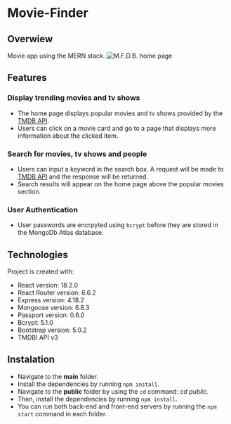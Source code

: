 # Movie-Finder
 
 ## Overwiew 
 Movie app using the MERN stack.
 ![M.F.D.B. home page](https://lh3.googleusercontent.com/9y1WXxTWT_rZ5MJ62RVS7F8dOKg-QtlZ6b0xmIFhDByWXj55dCfxYCnk8nlCTTYeHl4uzyQLRqRDVmVSgoe1alx4PDO25vWKkb5VR4fa0vCpAvpqGLDuJ_B-rDAWY5YfLrtbFHYPCqAnGztP_TKRwg3eDaxC1fQoFSFkODaZPAkaa41d48r4jrcL1KNDb8n1tJ4cek1Cl87R2Obv7UWS3Z9bxlta8VHvNYJwFSmmjHqD34Ti5nCHUWJALBPlAhai3kFbAWnZoYTgLn8qTe_fyU7QbQc49OKAFQA46gJwz-HDeMZ4BBixDqEwGSR8qMjduhWcOJqtxGLWKOTQgzDBIFlKr6poIb3KKRfWBu8epJ9IYmAL8CfuoPUkYoMcJzFJlC7e3WZPSKX0cMKubAllElMYWg1mCrV3_vq454WJoheRjodAAi7DhxBNzG1pB5DshtbzwdLLNPOMIKVhq9pmrGDAGZHbrHckPwz5-ogQ8CY94xacrO00WPARPL-YMIof5Lss9QVk3IOTmTDZdje6kP3cz5zw5xJNevcANgtkzHgbusC34alPabJdYCQ6t2FYg_wtPLyAqnjEfZqaOOqEsubuqpZhgaix1cAAg6G3SJJ-3hKGjar2GgqfxQ4snyzEg50XcpAJQsAi4bbYVRaLgWl62T8n-GJwoqdTxxCc1XCLKlPoJuE0dxHhRjFaRBZ1ze3VszQ8vthcfshWRl52Xos06CJkjrO_5LamtWv4LiqTH_D-F8wd5xGgGf-tQxuGHrhiE6O9H1nDF21O269Z5SxdpD1M5yzYVC-Rwm072pE0cEdLlub8fW6YBvEyIlUETIWZT_FUb8euA8ap4iBuUZPBz4kUdegYiYY5eZzDCxbXdvLp5txIlQkqFdvJ7Pii0TWVj5y82d92sKpZrOC_0EXSr01f06Tq3frHW_FdjRt4T25iCHWVSXH0SqPOpemXoRjIN3Q58RW8f-p_dw=w1602-h1053-no?authuser=0)
 
 ## Features
 
 ### Display trending movies and tv shows
 * The home page displays popular movies and tv shows provided by the [TMDB API](https://developers.themoviedb.org/3/getting-started/introduction). 
 * Users can click on a movie card and go to a page that displays more information about the clicked item.
 
 ### Search for movies, tv shows and people
 * Users can input a keyword in the search box. A request will be made to [TMDB API](https://developers.themoviedb.org/3/getting-started/introduction) and the response will be returned.
 * Search results will appear on the home page above the popular movies section. 
 
 ### User Authentication
 * User passwords are encrpyted using `bcrypt` before they are stored in the MongoDb Atlas database.
 
 
 ## Technologies
 Project is created with:
 * React version: 18.2.0
 * React Router version: 6.6.2
 * Express version: 4.18.2
 * Mongoose version: 6.8.3
 * Passport version: 0.6.0
 * Bcrypt: 5.1.0
 * Bootstrap version: 5.0.2
 * TMDBI API v3
 
 ## Instalation
* Navigate to the **main** folder.
* Install the dependencies by running `npm install`.
* Navigate to the **public** folder by using the `cd` command: *cd public*.
* Then, install the dependencies by running `npm install`.
* You can run both back-end and front-end servers by running the `npm start` command in each folder.
 

